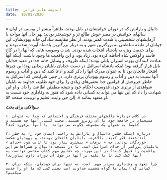 ```yaml
---
title:  اندیشه هایی فراتر
date:  10/01/2020
---
```


« دانیال و یارانش که در دوران جوانیشان در بابل بودند، ظاهراً بیشتر از یوسف در اوان سالهای جوانیش در مصر خوش طالع تر و خوشبختر بودند؛ بهر حال آنها مواجه با آزمایشهای شخصیتی با شدت کمتر بودند. از نظر مقایسه سادگی خانه یهودیشان، این جوانان از طبقه سلطنتی به بزرگترین شهر و به دربار بزرگترین پادشاه آورده شده بودند و برای خدمت ویژه به پادشاه انتخاب شده بودند. شدت وسوسه هایی که آنها را در کاخ فاسد و لوکس شاه احاطه کرده بود، زیاد بود. و این واقعیت ها وجود داشت: اینکه آنها عبادت کنندگان یهوه، اسیران بابلی بودند؛ اینکه ظروف و وسایل خانه خدا در معبد خدایان بابل قرار گرفته بود؛ اینکه پادشاه اسرائیل در دست خدایان بابلیان زندانی بود؛ این چیزها افتخار فاتحان بود تا به عنوان مدرک آنها را ذکر کنند و ادعا کنند که دین و آداب و رسوم آنها نسبت به دین و آداب و رسوم یهودیان برتری دارد. در چنین شرایطی که اسرائیل به خاطر خروجش از فرامین خدا تحقیرهای زیادی را برای خود طلبید، خداوند به بابلیان شواهدی از برتری خود، قدوسیت احکام خود و نتیجه مطمئن اطاعت را داد. و او این شهادت را داد که این تنها می تواند به کسانی داده شود که هنوز به وفاداری خود نسبت به او متعهد بمانند ». اِلن جی وایت، تعلیم و تربیت، صفحه ۵۴.

**سؤالاتی برای بحث**

`۱. در کلاس دربارهٔ چالشهای مختلف فرهنگی و اجتماعی که شما به عنوان مسیحیان در جامعه خود با آن روبرو هستید، صحبت کنید. آنها چه هستند و کلیسا به عنوان یک مجموعه چگونه می تواند  با آنها برخورد کند؟`

`۲. درباره اینکه چقدر دانیال و یارانش به راحتی ایمان خود را به خطر انداختند فکر کنید. بالاخره، بابلیان فاتحان بودند، و یهودیان شکست خوردگان بودند، چه « برهان » بیشتری نیاز بود تا ثابت شود «خدای » بابلیان بزرگتر از خدای اسرائیل است، تا در نتیجه دانیال و همراهانش این واقعیت را قبول کنند؟ در این مورد، چه حقایق مهم کتاب مقدسی توانست به آنها کمک کند تا با تکیه بر آنها در طول آن دوران داوم بیاورند؟`

`۳. چرا تعهد و وفاداری بسیار مهم  است، نه تنها برای خودمان، بلکه برای کسانی که ایمان ما گواه شخصیت خداوند است یعنی کسی که ما او را خدمت میکنیم؟`
